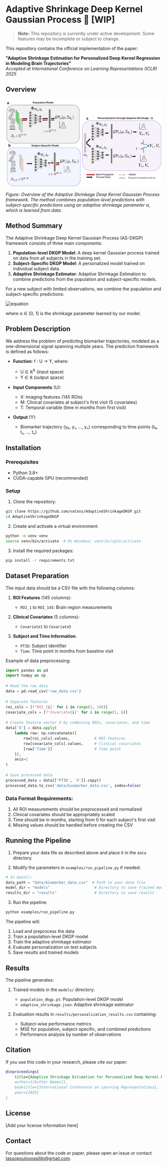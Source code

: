 # Adaptive Shrinkage Deep Kernel Gaussian Process 🚧 [WIP]

> **Note:** This repository is currently under active development. Some features may be incomplete or subject to change.

This repository contains the official implementation of the paper:

**"Adaptive Shrinkage Estimation for Personalized Deep Kernel Regression in Modeling Brain Trajectories"**  
*Accepted at International Conference on Learning Representations (ICLR) 2025*

## Overview

![Adaptive Shrinkage Deep Kernel Gaussian Process Method](docs/method_visualization.png)

*Figure: Overview of the Adaptive Shrinkage Deep Kernel Gaussian Process framework. The method combines population-level predictions with subject-specific predictions using an adaptive shrinkage parameter α, which is learned from data.*

## Method Summary

The Adaptive Shrinkage Deep Kernel Gaussian Process (AS-DKGP) framework consists of three main components:

1. **Population-level DKGP Model**: A deep kernel Gaussian process trained on data from all subjects in the training set.
2. **Subject-Specific DKGP Model**: A personalized model trained on individual subject data.
3. **Adaptive Shrinkage Estimator**: Adaptive Shrinkage Estimation to combine predictions from the population and subject-specific models.

For a new subject with limited observations, we combine the population and subject-specific predictions:

![equation](https://latex.codecogs.com/png.latex?\hat{y}_{\text{combined}}%20=%20\alpha%20\cdot%20\hat{y}_{\text{population}}%20+%20(1%20-%20\alpha)%20\cdot%20\hat{y}_{\text{subject-specific}})

where α ∈ [0, 1] is the shrinkage parameter learned by our model.

## Problem Description

We address the problem of predicting biomarker trajectories, modeled as a one-dimensional signal spanning multiple years. The prediction framework is defined as follows:

- **Function**: f : U → Y, where:
  - U ∈ ℝ<sup>K</sup> (input space)
  - Y ∈ ℝ (output space)

- **Input Components** (U):
  - X: Imaging features (145 ROIs)
  - M: Clinical covariates at subject's first visit (5 covariates)
  - T: Temporal variable (time in months from first visit)

- **Output** (Y):
  - Biomarker trajectory (y₀, y₁, ..., yₙ) corresponding to time points (t₀, t₁, ..., tₙ)

## Installation

### Prerequisites
- Python 3.8+
- CUDA-capable GPU (recommended)

### Setup

1. Clone the repository:
```bash
git clone https://github.com/vatass/AdaptiveShrinkageDKGP.git
cd AdaptiveShrinkageDKGP
```

2. Create and activate a virtual environment:
```bash
python -m venv venv
source venv/bin/activate  # On Windows: venv\Scripts\activate
```

3. Install the required packages:
```bash
pip install -r requirements.txt
```

## Dataset Preparation

The input data should be a CSV file with the following columns:

1. **ROI Features** (145 columns):
   - `ROI_1` to `ROI_145`: Brain region measurements
   
2. **Clinical Covariates** (5 columns):
   - `Covariate1` to `Covariate5`
   
3. **Subject and Time Information**:
   - `PTID`: Subject identifier
   - `Time`: Time point in months from baseline visit

Example of data preprocessing:
```python
import pandas as pd
import numpy as np

# Read the raw data
data = pd.read_csv('raw_data.csv')

# Separate features
roi_cols = [f'ROI_{i}' for i in range(1, 146)]
covariate_cols = [f'Covariate{i}' for i in range(1, 6)]

# Create feature vector X by combining ROIs, covariates, and time
data['X'] = data.apply(
    lambda row: np.concatenate([
        row[roi_cols].values,           # ROI features
        row[covariate_cols].values,     # Clinical covariates
        [row['Time']]                   # Time point
    ]),
    axis=1
)

# Save processed data
processed_data = data[['PTID', 'X']].copy()
processed_data.to_csv('data/biomarker_data.csv', index=False)
```

### Data Format Requirements:
1. All ROI measurements should be preprocessed and normalized
2. Clinical covariates should be appropriately scaled
3. Time should be in months, starting from 0 for each subject's first visit
4. Missing values should be handled before creating the CSV

## Running the Pipeline

1. Prepare your data file as described above and place it in the `data` directory.

2. Modify the parameters in `examples/run_pipeline.py` if needed:
```python
# In main():
data_path = "data/biomarker_data.csv"  # Path to your data file
model_dir = "models"                    # Directory to save trained models
results_dir = "results"                 # Directory to save results
```

3. Run the pipeline:
```bash
python examples/run_pipeline.py
```

The pipeline will:
1. Load and preprocess the data
2. Train a population-level DKGP model
3. Train the adaptive shrinkage estimator
4. Evaluate personalization on test subjects
5. Save results and trained models

## Results

The pipeline generates:
1. Trained models in the `models/` directory:
   - `population_dkgp.pt`: Population-level DKGP model
   - `adaptive_shrinkage.json`: Adaptive shrinkage estimator

2. Evaluation results in `results/personalization_results.csv` containing:
   - Subject-wise performance metrics
   - MSE for population, subject-specific, and combined predictions
   - Performance analysis by number of observations

## Citation

If you use this code in your research, please cite our paper:

```bibtex
@inproceedings{
    title={Adaptive Shrinkage Estimation for Personalized Deep Kernel Regression in Modeling Brain Trajectories},
    author={[Author Names]},
    booktitle={International Conference on Learning Representations},
    year={2025}
}
```

## License

[Add your license information here]

## Contact

For questions about the code or paper, please open an issue or contact tassopoulouvasiliki@gmail.com. 
